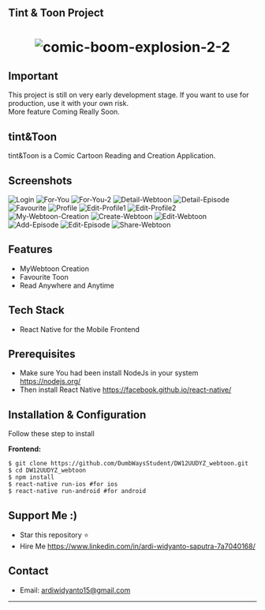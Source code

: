 ## Tint & Toon Project
<h1 align="center">
  <img src="https://i.ibb.co/6PxC22r/comic-boom-explosion-2-2.png" alt="comic-boom-explosion-2-2" border="0"><br>
</h1>

## Important
This project is still on very early development stage. If you want to use for production, use it with your own risk.
<br>More feature Coming Really Soon.

## tint&Toon
tint&Toon is a Comic Cartoon Reading and Creation Application.

## Screenshots
<p float="left">
  <img src="https://i.ibb.co/thzdqDf/Login.png" alt="Login" border="0">
  <img src="https://i.ibb.co/1Msqzjq/For-You.png" alt="For-You" border="0">
  <img src="https://i.ibb.co/YffMYMV/For-You-2.png" alt="For-You-2" border="0">
  <img src="https://i.ibb.co/wz4g7Yw/Detail-Webtoon.png" alt="Detail-Webtoon" border="0">
  <img src="https://i.ibb.co/XDSPwRH/Detail-Episode.png" alt="Detail-Episode" border="0">
  <img src="https://i.ibb.co/SQbMg0Z/Favourite.png" alt="Favourite" border="0">  
  <img src="https://i.ibb.co/Vx8F1Yc/Profile.png" alt="Profile" border="0">
  <img src="https://i.ibb.co/J51Xdds/Edit-Profile1.png" alt="Edit-Profile1" border="0">
  <img src="https://i.ibb.co/MZvk1kZ/Edit-Profile2.png" alt="Edit-Profile2" border="0">
  <img src="https://i.ibb.co/1b2WRKn/My-Webtoon-Creation.png" alt="My-Webtoon-Creation" border="0">
  <img src="https://i.ibb.co/Y7MSdvC/Create-Webtoon.png" alt="Create-Webtoon" border="0">
  <img src="https://i.ibb.co/BgJfhPQ/Edit-Webtoon.png" alt="Edit-Webtoon" border="0">
  <img src="https://i.ibb.co/MDg7W1g/Add-Episode.png" alt="Add-Episode" border="0">
  <img src="https://i.ibb.co/6mpwzX4/Edit-Episode.png" alt="Edit-Episode" border="0">
  <img src="https://i.ibb.co/FVHqs7J/Share-Webtoon.png" alt="Share-Webtoon" border="0">
</p>


## Features
* MyWebtoon Creation
* Favourite Toon
* Read Anywhere and Anytime

## Tech Stack
* React Native for the Mobile Frontend

## Prerequisites
* Make sure You had been install NodeJs in your system https://nodejs.org/
* Then install React Native https://facebook.github.io/react-native/

## Installation & Configuration
Follow these step to install

**Frontend:**
```
$ git clone https://github.com/DumbWaysStudent/DW12UUDYZ_webtoon.git
$ cd DW12UUDYZ_webtoon
$ npm install
$ react-native run-ios #for ios
$ react-native run-android #for android
```
## Support Me :)
* Star this repository :star:
* Hire Me https://www.linkedin.com/in/ardi-widyanto-saputra-7a7040168/

## Contact 
* Email: ardiwidyanto15@gmail.com

----

